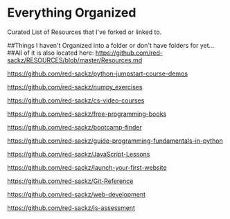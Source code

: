 # Everything Organized

Curated List of Resources that I've forked or linked to.


##Things I haven't Organized into a folder or don't have folders for yet... 
##All of it is also located here: https://github.com/red-sackz/RESOURCES/blob/master/Resources.md

https://github.com/red-sackz/python-jumpstart-course-demos

https://github.com/red-sackz/numpy_exercises

https://github.com/red-sackz/cs-video-courses

https://github.com/red-sackz/free-programming-books

https://github.com/red-sackz/bootcamp-finder

https://github.com/red-sackz/guide-programming-fundamentals-in-python

https://github.com/red-sackz/JavaScript-Lessons

https://github.com/red-sackz/launch-your-first-website

https://github.com/red-sackz/Git-Reference

https://github.com/red-sackz/web-development

https://github.com/red-sackz/js-assessment
